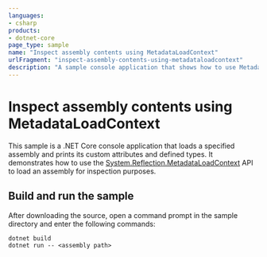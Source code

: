 ```yaml
---
languages:
- csharp
products:
- dotnet-core
page_type: sample
name: "Inspect assembly contents using MetadataLoadContext"
urlFragment: "inspect-assembly-contents-using-metadataloadcontext"
description: "A sample console application that shows how to use MetadataLoadContext to load an assembly for inspection purposes."
---
```

# Inspect assembly contents using MetadataLoadContext

This sample is a .NET Core console application that loads a specified assembly and prints its custom attributes and defined types. It demonstrates how to use the [System.Reflection.MetadataLoadContext](https://www.nuget.org/packages/System.Reflection.MetadataLoadContext) API to load an assembly for inspection purposes.

## Build and run the sample

After downloading the source, open a command prompt in the sample directory and enter the following commands:

```dotnetcli
dotnet build
dotnet run -- <assembly path>
```
